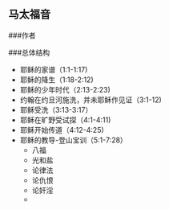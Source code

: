 ## 马太福音



###作者



###总体结构

* 耶稣的家谱（1:1-1:17)
* 耶稣的降生（1:18-2:12)
* 耶稣的少年时代（2:13-2:23)
* 约翰在约旦河施洗，并未耶稣作见证（3:1-12)
* 耶稣受洗（3:13-3:17）
* 耶稣在旷野受试探（4:1-4:11)
* 耶稣开始传道（4:12-4:25)
* 耶稣的教导-登山宝训（5:1-7:28）
  * 八福
  * 光和盐
  * 论律法
  * 论仇恨
  * 论奸淫
  * 